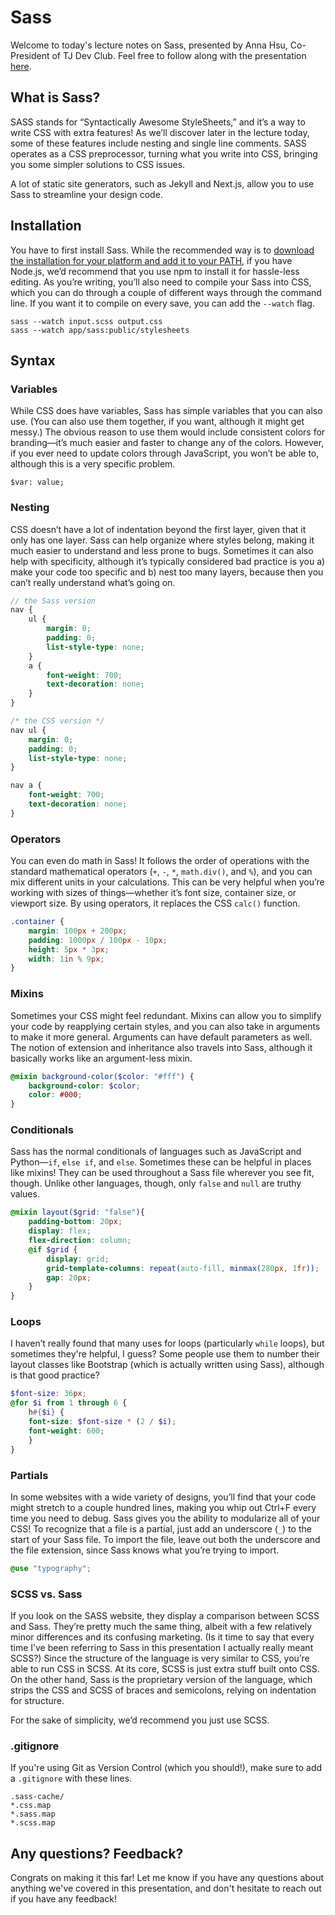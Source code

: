 # Sass

Welcome to today's lecture notes on Sass, presented by Anna Hsu, Co-President of TJ Dev Club. Feel free to follow along with the presentation [here](https://docs.google.com/presentation/d/1KGZyi-sT9n9aWrFTDooMSzqAq9ftiSogksI4CgSFw0E/edit?usp=sharing).

## What is Sass?
SASS stands for “Syntactically Awesome StyleSheets,” and it’s a way to write CSS with extra features! As we’ll discover later in the lecture today, some of these features include nesting and single line comments. SASS operates as a CSS preprocessor, turning what you write into CSS, bringing you some simpler solutions to CSS issues.

A lot of static site generators, such as Jekyll and Next.js, allow you to use Sass to streamline your design code.

## Installation
You have to first install Sass. While the recommended way is to [download the installation for your platform and add it to your PATH](https://github.com/sass/dart-sass/releases/tag/1.43.2), if you have Node.js, we’d recommend that you use npm to install it for hassle-less editing. As you’re writing, you’ll also need to compile your Sass into CSS, which you can do through a couple of different ways through the command line. If you want it to compile on every save, you can add the `--watch` flag.

```
sass --watch input.scss output.css
sass --watch app/sass:public/stylesheets
```

## Syntax
### Variables
While CSS does have variables, Sass has simple variables that you can also use. (You can also use them together, if you want, although it might get messy.) The obvious reason to use them would include consistent colors for branding—it’s much easier and faster to change any of the colors. However, if you ever need to update colors through JavaScript, you won’t be able to, although this is a very specific problem.

```
$var: value;
```

### Nesting
CSS doesn’t have a lot of indentation beyond the first layer, given that it only has one layer. Sass can help organize where styles belong, making it much easier to understand and less prone to bugs. Sometimes it can also help with specificity, although it’s typically considered bad practice is you a) make your code too specific and b) nest too many layers, because then you can’t really understand what’s going on.

```scss
// the Sass version
nav {
    ul {
        margin: 0;
        padding: 0;
        list-style-type: none;
    }
    a {
        font-weight: 700;
        text-decoration: none;
    }
}

```
```css
/* the CSS version */
nav ul {
    margin: 0;
    padding: 0;
    list-style-type: none;
}

nav a {
    font-weight: 700;
    text-decoration: none;
}

```

### Operators
You can even do math in Sass! It follows the order of operations with the standard mathematical operators (`+`, `-`, `*`, `math.div()`, and `%`), and you can mix different units in your calculations. This can be very helpful when you’re working with sizes of things—whether it’s font size, container size, or viewport size. By using operators, it replaces the CSS `calc()` function.

```scss
.container {
	margin: 100px + 200px;
	padding: 1000px / 100px - 10px;
	height: 5px * 3px;
	width: 1in % 9px;
}

```

### Mixins
Sometimes your CSS might feel redundant. Mixins can allow you to simplify your code by reapplying certain styles, and you can also take in arguments to make it more general. Arguments can have default parameters as well. The notion of extension and inheritance also travels into Sass, although it basically works like an argument-less mixin.

```scss
@mixin background-color($color: "#fff") {
	background-color: $color;
	color: #000;
}
```

### Conditionals
Sass has the normal conditionals of languages such as JavaScript and Python—`if`, `else if`, and `else`. Sometimes these can be helpful in places like mixins! They can be used throughout a Sass file wherever you see fit, though. Unlike other languages, though, only `false` and `null` are truthy values.

```scss
@mixin layout($grid: "false"){
    padding-bottom: 20px;
	display: flex;
	flex-direction: column;
	@if $grid {
		display: grid;
		grid-template-columns: repeat(auto-fill, minmax(280px, 1fr));
		gap: 20px;
	}
}
```

### Loops
I haven’t really found that many uses for loops (particularly `while` loops), but sometimes they're helpful, I guess? Some people use them to number their layout classes like Bootstrap (which is actually written using Sass), although is that good practice?

```scss
$font-size: 36px;
@for $i from 1 through 6 {
	h#{$i} {
	font-size: $font-size * (2 / $i);
	font-weight: 600;
	}
}
```

### Partials
In some websites with a wide variety of designs, you’ll find that your code might stretch to a couple hundred lines, making you whip out Ctrl+F every time you need to debug. Sass gives you the ability to modularize all of your CSS! To recognize that a file is a partial, just add an underscore (`_`) to the start of your Sass file. To import the file, leave out both the underscore and the file extension, since Sass knows what you’re trying to import.

```scss
@use "typography";
```

### SCSS vs. Sass
If you look on the SASS website, they display a comparison between SCSS and Sass. They’re pretty much the same thing, albeit with a few relatively minor differences and its confusing marketing. (Is it time to say that every time I’ve been referring to Sass in this presentation I actually really meant SCSS?) Since the structure of the language is very similar to CSS, you’re able to run CSS in SCSS. At its core, SCSS is just extra stuff built onto CSS. On the other hand, Sass is the proprietary version of the language, which strips the CSS and SCSS of braces and semicolons, relying on indentation for structure.

For the sake of simplicity, we’d recommend you just use SCSS.

### .gitignore
If you're using Git as Version Control (which you should!), make sure to add a `.gitignore` with these lines.

```
.sass-cache/
*.css.map
*.sass.map
*.scss.map
```

## Any questions? Feedback?
Congrats on making it this far! Let me know if you have any questions about anything we've covered in this presentation, and don't hesitate to reach out if you have any feedback!
